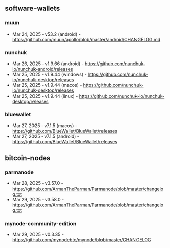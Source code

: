 ## software-wallets
### muun
- Mar 24, 2025 - v53.2 (android) - https://github.com/muun/apollo/blob/master/android/CHANGELOG.md
### nunchuk
- Mar 26, 2025 - v1.9.66 (android) - https://github.com/nunchuk-io/nunchuk-android/releases
- Mar 25, 2025 - v1.9.44 (windows) - https://github.com/nunchuk-io/nunchuk-desktop/releases
- Mar 25, 2025 - v1.9.44 (macos) - https://github.com/nunchuk-io/nunchuk-desktop/releases
- Mar 25, 2025 - v1.9.44 (linux) - https://github.com/nunchuk-io/nunchuk-desktop/releases
### bluewallet
- Mar 27, 2025 - v7.1.5 (macos) - https://github.com/BlueWallet/BlueWallet/releases
- Mar 27, 2025 - v7.1.5 (android) - https://github.com/BlueWallet/BlueWallet/releases

## bitcoin-nodes
### parmanode
- Mar 28, 2025 - v3.57.0 - https://github.com/ArmanTheParman/Parmanode/blob/master/changelog.txt
- Mar 29, 2025 - v3.58.0 - https://github.com/ArmanTheParman/Parmanode/blob/master/changelog.txt
### mynode-community-edition
- Mar 29, 2025 - v0.3.35 - https://github.com/mynodebtc/mynode/blob/master/CHANGELOG
